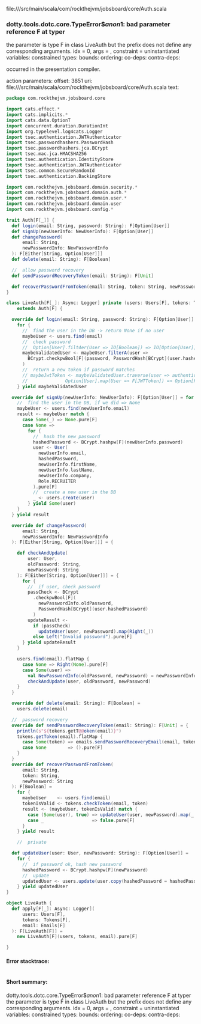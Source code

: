 file://<WORKSPACE>/src/main/scala/com/rockthejvm/jobsboard/core/Auth.scala
### dotty.tools.dotc.core.TypeError$$anon$1: bad parameter reference F at typer
the parameter is type F in class LiveAuth but the prefix <noprefix>
does not define any corresponding arguments.
idx = 0, args = ,
constraint =  uninstantiated variables:
 constrained types:
 bounds:
 ordering:
 co-deps:
 contra-deps:


occurred in the presentation compiler.

action parameters:
offset: 3851
uri: file://<WORKSPACE>/src/main/scala/com/rockthejvm/jobsboard/core/Auth.scala
text:
```scala
package com.rockthejvm.jobsboard.core

import cats.effect.*
import cats.implicits.*
import cats.data.OptionT
import concurrent.duration.DurationInt
import org.typelevel.log4cats.Logger
import tsec.authentication.JWTAuthenticator
import tsec.passwordhashers.PasswordHash
import tsec.passwordhashers.jca.BCrypt
import tsec.mac.jca.HMACSHA256
import tsec.authentication.IdentityStore
import tsec.authentication.JWTAuthenticator
import tsec.common.SecureRandomId
import tsec.authentication.BackingStore

import com.rockthejvm.jobsboard.domain.security.*
import com.rockthejvm.jobsboard.domain.auth.*
import com.rockthejvm.jobsboard.domain.user.*
import com.rockthejvm.jobsboard.domain.user
import com.rockthejvm.jobsboard.config.*

trait Auth[F[_]] {
  def login(email: String, password: String): F[Option[User]]
  def signUp(newUserInfo: NewUserInfo): F[Option[User]]
  def changePassword(
      email: String,
      newPasswordInfo: NewPasswordInfo
  ): F[Either[String, Option[User]]]
  def delete(email: String): F[Boolean]

  //  allow password recovery
  def sendPasswordRecoveryToken(email: String): F[Unit]

  def recoverPasswordFromToken(email: String, token: String, newPassword: String): F[Boolean]
}

class LiveAuth[F[_]: Async: Logger] private (users: Users[F], tokens: Tokens[F], emails: Emails[F])
    extends Auth[F] {

  override def login(email: String, password: String): F[Option[User]] =
    for {
      //  find the user in the DB -> return None if no user
      maybeUser <- users.find(email)
      //  check password
      //  Option[User].filt4er(User => IO[Boolean]) => IO[Option[User]]
      maybeValidatedUser <- maybeUser.filterA(user =>
        BCrypt.checkpwBool[F](password, PasswordHash[BCrypt](user.hashedPassword))
      )
      //  return a new token if password matches
      // maybeJwtToken <- maybeValidatedUser.traverse(user => authenticator.create(user.email))
      //              Option[User].map(User => F[JWTToken]) => Option[F[JWTToken]]
    } yield maybeValidatedUser

  override def signUp(newUserInfo: NewUserInfo): F[Option[User]] = for {
    //  find the user in the DB, if we did => None
    maybeUser <- users.find(newUserInfo.email)
    result <- maybeUser match {
      case Some(_) => None.pure[F]
      case None =>
        for {
          //  hash the new password
          hashedPassword <- BCrypt.hashpw[F](newUserInfo.password)
          user <- User(
            newUserInfo.email,
            hashedPassword,
            newUserInfo.firstName,
            newUserInfo.lastName,
            newUserInfo.company,
            Role.RECRUITER
          ).pure[F]
          //  create a new user in the DB
          _ <- users.create(user)
        } yield Some(user)
    }
  } yield result

  override def changePassword(
      email: String,
      newPasswordInfo: NewPasswordInfo
  ): F[Either[String, Option[User]]] = {

    def checkAndUpdate(
        user: User,
        oldPassword: String,
        newPassword: String
    ): F[Either[String, Option[User]]] = {
      for {
        //  if user, check password
        passCheck <- BCrypt
          .checkpwBool[F](
            newPasswordInfo.oldPassword,
            PasswordHash[BCrypt](user.hashedPassword)
          )
        updateResult <-
          if (passCheck)
            updateUser(user, newPassword).map(Right(_))
          else Left("Invalid password").pure[F]
      } yield updateResult
    }

    users.find(email).flatMap {
      case None => Right(None).pure[F]
      case Some(user) =>
        val NewPasswordInfo(oldPassword, newPassword) = newPasswordInfo
        checkAndUpdate(user, oldPassword, newPassword)
    }
  }

  override def delete(email: String): F[Boolean] =
    users.delete(email)

  //  password recovery
  override def sendPasswordRecoveryToken(email: String): F[Unit] = {
    println(s"${tokens.getT@@oken(email)}")
    tokens.getToken(email).flatMap {
      case Some(token) => emails.sendPasswordRecoveryEmail(email, token)
      case None        => ().pure[F]
    }
  }
  override def recoverPasswordFromToken(
      email: String,
      token: String,
      newPassword: String
  ): F[Boolean] =
    for {
      maybeUser    <- users.find(email)
      tokenIsValid <- tokens.checkToken(email, token)
      result <- (maybeUser, tokenIsValid) match {
        case (Some(user), true) => updateUser(user, newPassword).map(_.nonEmpty)
        case _                  => false.pure[F]
      }
    } yield result

    //  private

  def updateUser(user: User, newPassword: String): F[Option[User]] =
    for {
      //  if password ok, hash new password
      hashedPassword <- BCrypt.hashpw[F](newPassword)
      //  update
      updatedUser <- users.update(user.copy(hashedPassword = hashedPassword))
    } yield updatedUser
}

object LiveAuth {
  def apply[F[_]: Async: Logger](
      users: Users[F],
      tokens: Tokens[F],
      email: Emails[F]
  ): F[LiveAuth[F]] =
    new LiveAuth[F](users, tokens, email).pure[F]

}

```



#### Error stacktrace:

```

```
#### Short summary: 

dotty.tools.dotc.core.TypeError$$anon$1: bad parameter reference F at typer
the parameter is type F in class LiveAuth but the prefix <noprefix>
does not define any corresponding arguments.
idx = 0, args = ,
constraint =  uninstantiated variables:
 constrained types:
 bounds:
 ordering:
 co-deps:
 contra-deps:
